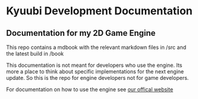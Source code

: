 # Kyuubi Development Documentation
## Documentation for my 2D Game Engine

This repo contains a mdbook with the relevant markdown files in /src
and the latest build in /book


This documentation is not meant for developers who use the engine. Its more a place to think about specific
implementations for the next engine update. So this is the repo for engine developers not for game developers.

For documentation on how to use the engine see [our offical website](https://kyuubi-engine.com/dev)